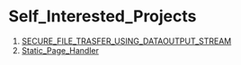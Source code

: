 # Self_Interested_Projects
1. [SECURE_FILE_TRASFER_USING_DATAOUTPUT_STREAM](./SECURE_FILE_TRASFER_USING_DATAOUTPUT_STREAM)
2. [Static_Page_Handler](./Static_Page_Handler)
